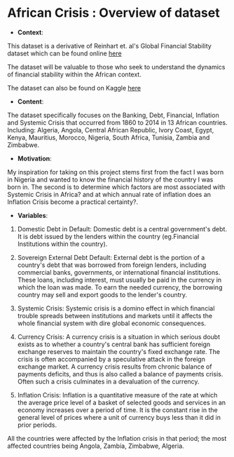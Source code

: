 # African Crisis : Overview of dataset 

* __Context__:

This dataset is a derivative of Reinhart et. al's Global Financial Stability dataset which can be found online [here](https://www.hbs.edu/behavioral-finance-and-financial-stability/data/Pages/global.aspx)

The dataset will be valuable to those who seek to understand the dynamics of financial stability within the African context.

The dataset can also be found on Kaggle [here](https://www.kaggle.com/chirin/africa-economic-banking-and-systemic-crisis-data)


* __Content__:

The dataset specifically focuses on the Banking, Debt, Financial, Inflation and Systemic Crisis that occurred from 1860 to 2014 in 13 African countries. Including: Algeria, Angola, Central African Republic, Ivory Coast, Egypt, Kenya, Mauritius, Morocco, Nigeria, South Africa, Tunisia, Zambia and Zimbabwe.


* __Motivation__: 

My inspiration for taking on this project stems first from the fact I was born in Nigeria and wanted to know the financial history of the country I was born in. The second is to determine which factors are most associated with Systemic Crisis in Africa? and at which annual rate of inflation does an Inflation Crisis become a practical certainty?.

* __Variables__:

1) Domestic Debt in Default: Domestic debt is a central government's debt. It is debt issued by the lenders within the country (eg.Financial Institutions within the country).


2) Sovereign External Debt Default: External debt is the portion of a country's debt that was borrowed from foreign lenders, including commercial banks, governments, or international financial institutions. These loans, including interest, must usually be paid in the currency in which the loan was made. To earn the needed currency, the borrowing country may sell and export goods to the lender's country.


3) Systemic Crisis: Systemic crisis is a domino effect in which financial trouble spreads between institutions and markets until it affects the whole financial system with dire global economic consequences.


4) Currency Crisis: A currency crisis is a situation in which serious doubt exists as to whether a country's central bank has sufficient foreign exchange reserves to maintain the country's fixed exchange rate. The crisis is often accompanied by a speculative attack in the foreign exchange market. A currency crisis results from chronic balance of payments deficits, and thus is also called a balance of payments crisis. Often such a crisis culminates in a devaluation of the currency.


5) Inflation Crisis: Inflation is a quantitative measure of the rate at which the average price level of a basket of selected goods and services in an economy increases over a period of time. It is the constant rise in the general level of prices where a unit of currency buys less than it did in prior periods.

All the countries were affected by the Inflation crisis in that period; the most affected countries being Angola, Zambia, Zimbabwe, Algeria.


